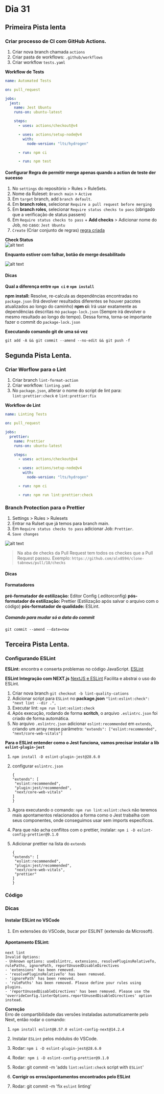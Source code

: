 # Dia 31

## Primeira Pista lenta

### Criar processo de CI com GitHub Actions.

1. Criar nova branch chamada `actions`
2. Criar pasta de workflows: `.github/workflows`
3. Criar workflow `tests.yaml`

**Workflow de Tests**

```yaml
name: Automated Tests

on: pull_request

jobs:
  jest:
    name: Jest Ubuntu
    runs-on: ubuntu-latest

    steps:
      - uses: actions/checkout@v4

      - uses: actions/setup-node@v4
        with:
          node-version: "lts/hydrogen"

      - run: npm ci

      - run: npm test
```

#### Configurar Regra de permitir merge apenas quando a action de teste der sucesso

1. No `settings` do repositório > Rules > RuleSets.
2. Nome da Ruleset: `Branch main` > `Active`
3. Em `target` branch, add `branch default`.
4. Em **branch roles**, selecionar `Require a pull request before merging`
5. Em **branch roles**, selecionar `Require status checks to pass` (obrigado que a verificação de status passem)
6. Em `Require status checks to pass` + **Add checks** > Adicionar nome do Job, no caso: `Jest Ubuntu`
7. `Create` (Criar conjunto de regras)
   [regra criada](https://github.com/alx0594/clone-tabnews/settings/rules/5372543)

**Check Status**  
![alt text](images/status_checks_to_pass.png)

**Enquanto estiver com falhar, botão de merge desabilitado**

![alt text](images/merge_disable.png)

#### Dicas

**Qual a diferença entre `npm ci` e `npm install`**

**npm install:** Resolve, re-calcula as dependências encontradas no `package.json` (Irá devolver resultados diferentes se houver pacotes atualizados ao longo do caminho)
**npm ci:** Irá usar exatamente as dependências descritas no `package-lock.json` (Sempre irá devolver o mesmo resultado ao longo do tempo). Dessa forma, torna-se importante fazer o commit do `package-lock.json`

**Executando comando git de uma só vez**

`git add -A && git commit --amend --no-edit && git push -f`

## Segunda Pista Lenta.

### Criar Worflow para o Lint

1. Criar branch `lint-format-action`
2. Criar workflow: `linting.yaml`
3. No `package.json`, alterar o nome do script de lint para: `lint:prettier:check` e `lint:prettier:fix`

**Workflow de Lint**

```yaml
name: Linting Tests

on: pull_request

jobs:
  prettier:
    name: Prettier
    runs-on: ubuntu-latest

    steps:
      - uses: actions/checkout@v4

      - uses: actions/setup-node@v4
        with:
          node-version: "lts/hydrogen"

      - run: npm ci

      - run: npm run lint:prettier:check
```

### Branch Protection para o Prettier

1. Settings > Rules > Rulesets
2. Entrar na Rulset que já temos para branch main.
3. Em `Require status checks to pass` adicionar Job: `Prettier`.
4. `Save changes`

![alt text](images/status_chek_prettier.png)

> Na aba de checks da Pull Request tem todos os checkes que a Pull Request passou. Exemplo: `https://github.com/alx0594/clone-tabnews/pull/18/checks`

#### Dicas

#### Formatadores

**pré-formatador de estilização:** Editor Config (.editorconfig)
**pós-formatador de estilização:** Prettier (Estilização após salvar o arquivo com o código)
**pós-formatador de qualidade:** ESLint.

##### Comando para mudar só a data do commit

`git commit --amend --date=now`

## Terceira Pista Lenta.

### Configurando ESLint

**ESLint:** encontra e conserta problemas no código JavaScript.
[ESLint](https://eslint.org/docs/latest/rules)

**ESLint Integração com NEXT.js**
[NextJS e ESLint](https://nextjs.org/docs/pages/api-reference/config/eslint)
Facilita e abstrai o uso do ESLint.

1. Criar nova branch `git checkout -b lint-quality-cations`
2. Adicionar script para `ESLint` no **package.json** `"lint:eslint:check": "next lint --dir .",`
3. Executar lint: `npm run lint:eslint:check`
4. Após execução, rodando de forma **scritch**, o arquivo `.eslintrc.json` foi criado de forma automática.
5. No arquivo `.eslintrc.json` adicionar `eslint:recommended` em `extends`, criando um array nesse parâmetro:
   `"extends": ["eslint:recommended", "next/core-web-vitals"]`

**Para o ESLint entender como o Jest funciona, vamos precisar instalar a lib `eslint-plugin-jest`**

1. `npm install -D eslint-plugin-jest@28.6.0`
2. configurar `eslintrc.json`

   ```
   {
   "extends": [
    "eslint:recommended",
    "plugin:jest/recommended",
    "next/core-web-vitals"
   ]
   }
   ```

3. Agora executando o comando: `npm run lint:eslint:check` não teremos mais apontamentos relacionados a forma como o Jest trabalha com seus componentes, onde conseguimos usar sem imports específicos.

4. Para que não acha conflitos com o prettier, instalar: `npm i -D eslint-config-prettier@9.1.0`

5. Adicionar prettier na lista do `extends`

   ```
   {
   "extends": [
    "eslint:recommended",
    "plugin:jest/recommended",
    "next/core-web-vitals",
    "prettier"
   ]
   }
   ```

### Código

### Dicas

#### Instalar ESLint no VSCode

1. Em extensões do VSCode, bucar por ESLINT (extensão da Microsoft).

#### Apontamento ESLint:

```
next lint
Invalid Options:
- Unknown options: useEslintrc, extensions, resolvePluginsRelativeTo, rulePaths, ignorePath, reportUnusedDisableDirectives
- 'extensions' has been removed.
- 'resolvePluginsRelativeTo' has been removed.
- 'ignorePath' has been removed.
- 'rulePaths' has been removed. Please define your rules using plugins.
- 'reportUnusedDisableDirectives' has been removed. Please use the 'overrideConfig.linterOptions.reportUnusedDisableDirectives' option instead.
```

**Correção**  
Erro de compartibilidade das versões instaladas automaticamente pelo Next, então rodar o comando:

1. `npm install eslint@8.57.0 eslint-config-next@14.2.4`

2. Instalar `ESLint` pelos módulos do VSCode.

3. Rodar: `npm i -D eslint-plugin-jest@28.6.0`

4. Rodar:` npm i -D eslint-config-prettier@9.1.0`

5. Rodar: git commit -m 'adds `lint:eslint:check` script with `ESLint`'

6. **Corrigir os erros/apontamentos encontrados pelo ESLint**

7. Rodar: git commit -m 'fix `eslint` linting'

